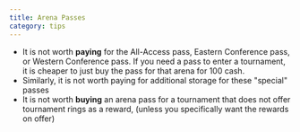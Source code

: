 ```yaml
---
title: Arena Passes
category: tips
---
```


* It is not worth **paying** for the All-Access pass, Eastern Conference pass, or Western Conference pass. If you need a pass to enter a tournament, it is cheaper to just buy the pass for that arena for 100 cash.
* Similarly, it is not worth paying for additional storage for these "special" passes
* It is not worth **buying** an arena pass for a tournament that does not offer tournament rings as a reward, (unless you specifically want the rewards on offer)
